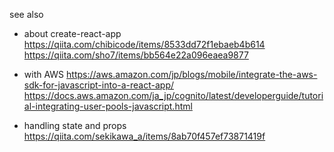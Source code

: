 see also
- about create-react-app
https://qiita.com/chibicode/items/8533dd72f1ebaeb4b614
https://qiita.com/sho7/items/bb564e22a096eaea9877


- with AWS
https://aws.amazon.com/jp/blogs/mobile/integrate-the-aws-sdk-for-javascript-into-a-react-app/
https://docs.aws.amazon.com/ja_jp/cognito/latest/developerguide/tutorial-integrating-user-pools-javascript.html

- handling state and props
https://qiita.com/sekikawa_a/items/8ab70f457ef73871419f
